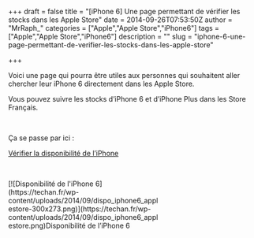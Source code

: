 +++
draft = false
title = "[iPhone 6] Une page permettant de vérifier les stocks dans les Apple Store"
date = 2014-09-26T07:53:50Z
author = "MrRaph_"
categories = ["Apple","Apple Store","iPhone6"]
tags = ["Apple","Apple Store","iPhone6"]
description = ""
slug = "iphone-6-une-page-permettant-de-verifier-les-stocks-dans-les-apple-store"

+++


Voici une page qui pourra être utiles aux personnes qui souhaitent aller chercher leur iPhone 6 directement dans les Apple Store.  
  
 Vous pouvez suivre les stocks d’iPhone 6 et d’iPhone Plus dans les Store Français.

 

Ça se passe par ici :

[Vérifier la disponibilité de l’iPhone](https://reserve.cdn-apple.com/FR/fr_FR/reserve/iPhone/availability)

 

<div class="wp-caption aligncenter" id="attachment_87" style="width: 310px">[![Disponibilité de l'iPhone 6](https://techan.fr/wp-content/uploads/2014/09/dispo_iphone6_applestore-300x273.png)](https://techan.fr/wp-content/uploads/2014/09/dispo_iphone6_applestore.png)Disponibilité de l’iPhone 6

</div>
